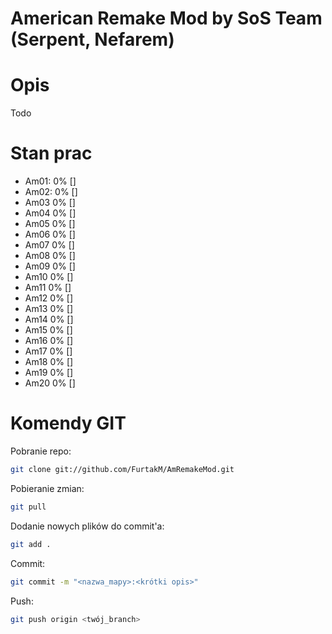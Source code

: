 # American Remake Mod by SoS Team (Serpent, Nefarem)

# Opis
Todo

# Stan prac
- Am01: 0% []
- Am02: 0% []
- Am03  0% []
- Am04  0% []
- Am05  0% []
- Am06  0% [] 
- Am07  0% []
- Am08  0% []
- Am09  0% []
- Am10  0% []
- Am11  0% []
- Am12  0% []
- Am13  0% []
- Am14  0% []
- Am15  0% []
- Am16  0% []
- Am17  0% []
- Am18  0% []
- Am19  0% []
- Am20  0% []

# Komendy GIT
Pobranie repo:
```sh
git clone git://github.com/FurtakM/AmRemakeMod.git
```

Pobieranie zmian:
```sh
git pull
```

Dodanie nowych plików do commit'a:
```sh
git add .
```

Commit:
```sh
git commit -m "<nazwa_mapy>:<krótki opis>"
```

Push:
```sh
git push origin <twój_branch>
```

